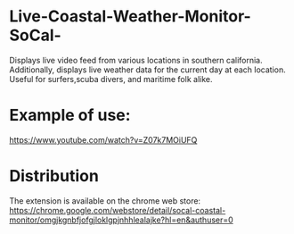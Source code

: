# Live-Coastal-Weather-Monitor-SoCal-
Displays live video feed from various locations in southern california. Additionally, displays live weather data for the current day at each location. Useful for surfers,scuba divers, and maritime folk alike.

# Example of use:
https://www.youtube.com/watch?v=Z07k7MOiUFQ

# Distribution
The extension is available on the chrome web store:
https://chrome.google.com/webstore/detail/socal-coastal-monitor/omgjkgnbfjofgjloklgpjnhhlealajke?hl=en&authuser=0

